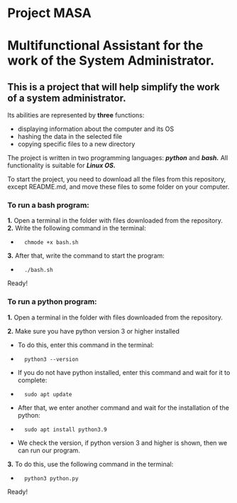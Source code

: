# Project MASA 
# Multifunctional Assistant for the work of the System Administrator.

## This is a project that will help simplify the work of a system administrator.

Its abilities are represented by **three** functions:
* displaying information about the computer and its OS
* hashing the data in the selected file
* copying specific files to a new directory

The project is written in two programming languages: ___python___ and ___bash.___ 
All functionality is suitable for ___Linux OS.___

To start the project, you need to download all the files from this repository, 
except README.md, and move these files to some folder on your computer.

### To run a bash program:
**1.**  Open a terminal in the folder with files downloaded from the repository.  
**2.**  Write the following command in the terminal:
*       chmode +x bash.sh
**3.**  After that, write the command to start the program:
*       ./bash.sh
Ready!

### To run a python program:
**1.**  Open a terminal in the folder with files downloaded from the repository.  

**2.**  Make sure you have python version 3 or higher installed
* To do this, enter this command in the terminal:
*       python3 --version
* If you do not have python installed, enter this command and wait for it to complete:
*       sudo apt update
* After that, we enter another command and wait for the installation of the python:
*       sudo apt install python3.9
* We check the version, if python version 3 and higher is shown, then we can run our program.

**3.** To do this, use the following command in the terminal:
*       python3 python.py
Ready!
